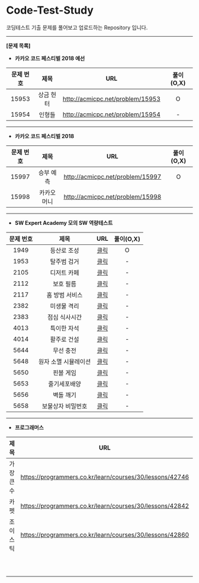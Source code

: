 # Code-Test-Study

코딩테스트 기출 문제를 풀어보고 업로드하는 Repository 입니다.

------

**[문제 목록]**

* **카카오 코드 페스티벌 2018 예선**

| 문제 번호 |   제목    |               URL                | 풀이(O,X) |
| :-------: | :-------: | :------------------------------: | :-------: |
|   15953   | 상금 헌터 | http://acmicpc.net/problem/15953 |     O     |
|   15954   |  인형들   | http://acmicpc.net/problem/15954 |     -     |

------

* **카카오 코드 페스티벌 2018**

| 문제 번호 |         제목         |               URL                | 풀이(O,X) |
| :-------: | :------------------: | :------------------------------: | :-------: |
|   15997   |      승부 예측       | http://acmicpc.net/problem/15997 |     O      |
|   15998   |      카카오머니      | http://acmicpc.net/problem/15998 |           |

------

* **SW Expert Academy 모의 SW 역량테스트**

| 문제 번호 |         제목         |                             URL                              | 풀이(O,X) |
| :-------: | :------------------: | :----------------------------------------------------------: | :-------: |
|   1949    |     등산로 조성      | [클릭](https://swexpertacademy.com/main/code/problem/problemDetail.do?contestProbId=AV5PoOKKAPIDFAUq) |     O     |
|   1953    |     탈주범 검거      | [클릭](https://swexpertacademy.com/main/code/problem/problemDetail.do?contestProbId=AV5PpLlKAQ4DFAUq) |     -     |
|   2105    |     디저트 카페      | [클릭](https://swexpertacademy.com/main/code/problem/problemDetail.do?contestProbId=AV5VwAr6APYDFAWu) |     -     |
|   2112    |      보호 필름       | [클릭](https://swexpertacademy.com/main/code/problem/problemDetail.do?contestProbId=AV5V1SYKAaUDFAWu) |     -     |
|   2117    |    홈 방범 서비스    | [클릭](https://swexpertacademy.com/main/code/problem/problemDetail.do?contestProbId=AV5V61LqAf8DFAWu) |     -     |
|   2382    |     미생물 격리      | [클릭](https://swexpertacademy.com/main/code/problem/problemDetail.do?contestProbId=AV597vbqAH0DFAVl) |     -     |
|   2383    |    점심 식사시간     | [클릭](https://swexpertacademy.com/main/code/problem/problemDetail.do?contestProbId=AV5-BEE6AK0DFAVl) |     -     |
|   4013    |     특이한 자석      | [클릭](https://swexpertacademy.com/main/code/problem/problemDetail.do?contestProbId=AWIeV9sKkcoDFAVH) |     -     |
|   4014    |     활주로 건설      | [클릭](https://swexpertacademy.com/main/code/problem/problemDetail.do?contestProbId=AWIeW7FakkUDFAVH) |     -     |
|   5644    |      무선 충전       | [클릭](https://swexpertacademy.com/main/code/problem/problemDetail.do?contestProbId=AWXRDL1aeugDFAUo) |     -     |
|   5648    | 원자 소멸 시뮬레이션 | [클릭](https://swexpertacademy.com/main/code/problem/problemDetail.do?contestProbId=AWXRFInKex8DFAUo) |     -     |
|   5650    |      핀볼 게임       | [클릭](https://swexpertacademy.com/main/code/problem/problemDetail.do?contestProbId=AWXRF8s6ezEDFAUo) |     -     |
|   5653    |     줄기세포배양     | [클릭](https://swexpertacademy.com/main/code/problem/problemDetail.do?contestProbId=AWXRJ8EKe48DFAUo) |     -     |
|   5656    |      벽돌 깨기       | [클릭](https://swexpertacademy.com/main/code/problem/problemDetail.do?contestProbId=AWXRQm6qfL0DFAUo) |     -     |
|   5658    |  보물상자 비밀번호   | [클릭](https://swexpertacademy.com/main/code/problem/problemDetail.do?contestProbId=AWXRUN9KfZ8DFAUo) |     -     |

------

* **프로그래머스**

|    제목    |                           URL                            | 풀이(O,X) |
| :--------: | :------------------------------------------------------: | :-------: |
| 가장 큰 수 | https://programmers.co.kr/learn/courses/30/lessons/42746 |     O     |
|    카펫    | https://programmers.co.kr/learn/courses/30/lessons/42842 |     O     |
|  조이스틱  | https://programmers.co.kr/learn/courses/30/lessons/42860 |     O     |
|            |                                                          |           |
|            |                                                          |           |
|            |                                                          |           |
|            |                                                          |           |
|            |                                                          |           |
|            |                                                          |           |
|            |                                                          |           |
|            |                                                          |           |
|            |                                                          |           |
|            |                                                          |           |

